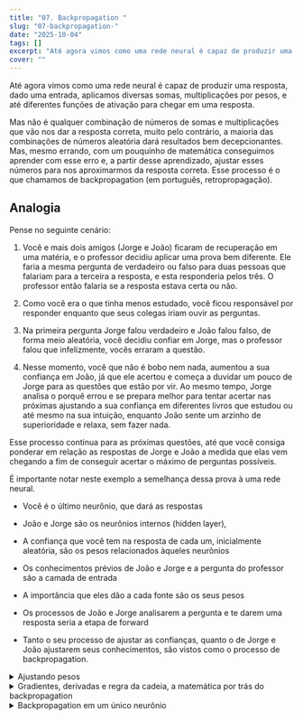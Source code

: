 ```yaml
---
title: "07. Backpropagation "
slug: "07-backpropagation-"
date: "2025-10-04"
tags: []
excerpt: "Até agora vimos como uma rede neural é capaz de produzir uma resposta, dado uma entrada, aplicamos diversas somas, multiplicações por pesos, e até diferentes funções de ativação para chegar em uma resposta."
cover: ""
---
```


Até agora vimos como uma rede neural é capaz de produzir uma resposta, dado uma entrada, aplicamos diversas somas, multiplicações por pesos, e até diferentes funções de ativação para chegar em uma resposta.

Mas não é qualquer combinação de números de somas e multiplicações que vão nos dar a resposta correta, muito pelo contrário, a maioria das combinações de números aleatória dará resultados bem decepcionantes. Mas, mesmo errando, com um pouquinho de matemática conseguimos aprender com esse erro e, a partir desse aprendizado, ajustar esses números para nos aproximarmos da resposta correta. Esse processo é o que chamamos de backpropagation (em português, retropropagação).

## Analogia

Pense no seguinte cenário:

1.  Você e mais dois amigos (Jorge e João) ficaram de recuperação em uma matéria, e o professor decidiu aplicar uma prova bem diferente. Ele faria a mesma pergunta de verdadeiro ou falso para duas pessoas que falariam para a terceira a resposta, e esta responderia pelos três. O professor então falaria se a resposta estava certa ou não.

1. Como você era o que tinha menos estudado, você ficou responsável por responder enquanto que seus colegas iriam ouvir as perguntas.

1. Na primeira pergunta Jorge falou verdadeiro e João falou falso, de forma meio aleatória, você decidiu confiar em Jorge, mas o professor falou que infelizmente, vocês erraram a questão.

1. Nesse momento, você que não é bobo nem nada, aumentou a sua confiança em João, já que ele acertou e começa a duvidar um pouco de Jorge para as questões que estão por vir. Ao mesmo tempo, Jorge analisa o porquê errou e se prepara melhor para tentar acertar nas próximas ajustando a sua confiança em diferentes livros que estudou ou até mesmo na sua intuição,  enquanto João sente um arzinho de superioridade e relaxa, sem fazer nada.

Esse processo continua para as próximas questões, até que você consiga ponderar em relação as respostas de Jorge e João a medida que elas vem chegando a fim de conseguir acertar o máximo de perguntas possíveis. 



É importante notar neste exemplo a semelhança dessa prova à uma rede neural. 

- Você é o último neurônio, que dará as respostas 

- João e Jorge são os neurônios internos (hidden layer), 

- A confiança que você tem na resposta de cada um, inicialmente aleatória, são os pesos relacionados àqueles neurônios

- Os conhecimentos prévios de João e Jorge e a pergunta do professor são a camada de entrada

- A importância que eles dão a cada fonte são os seus pesos

- Os processos de João e Jorge analisarem a pergunta e te darem uma resposta seria a etapa de forward 

- Tanto o seu processo de ajustar as confianças, quanto o de Jorge e João ajustarem seus conhecimentos, são vistos como o processo de backpropagation.



<details >
 <summary> Ajustando pesos </summary>

Agora precisamos saber como fazer para ajustar os pesos de forma que nossa rede neural consiga acertar mais, sem gastarmos muito processamento nisso.

1. Estratégia 1: A cada iteração, aleatoriamente escolher novos pesos até dar certo. Essa é uma das formas mais simples, bem fácil de codar e visualizar, mas apenas com muita sorte e muito tempo, pode acabar dando certo, ou seja, não é útil para nós.

1. Estratégia 2: Começar com pesos aleatórios e aleatoriamente aumentar ou diminuir eles. Caso essa alteração melhore o seu acerto, mantenha a mudança, caso não, descarte. Essa estratégia ainda continua relativamente simples, mas já tem um desempenho muito superior à primeira, pois ao menos o progresso adquirido em iterações anteriores é aproveitado, mas ainda é possível melhorar.

1. Estratégia 3: Começar com pesos aleatórios e aumentar ou diminuir eles de acordo com o seu gradiente. Como as redes neurais, e principalmente a função de erro, não passam de aglomerados de funções matemáticas, fazemos usando de uma de suas propriedades, o gradiente, para descobrir quais pesos aumentar e quais diminuir para diminuir o valor do erro. Essa é a estratégia no qual o backpropagation que conhecemos se baseia.

</details>

<details >
 <summary> Gradientes, derivadas e regra da cadeia, a matemática por trás do backpropagation </summary>

Como vimos, o backpropagation faz uso do gradiente para saber a melhor forma de se ajustar os pesos de uma rede neural, então agora, precisamos entender o funcionamento, a lógica por trás desse tal do gradiente, que nada mais é do que um conjunto de derivadas de uma função.

<details>
 <summary>
 Derivadas </summary>

Derivada representa a medida de como uma mudança em uma variável afeta uma função, estando diretamente relacionada com a inclinação da reta tangente à função em um determinado ponto.

Muitas palavras complicadas, mas vamos começar simples, utilizando uma equação de reta ax + b. Para quem não lembra, a inclinação de uma reta é dada pelo termo a da equação.

 Temos por exemplo a função 



$$
f(x) = 2x +1
$$

Sua inclinação é 2, o que indica que para cada aumento no valor de x, y aumentará em dobro. No gráfico por exemplo, aumento x em uma unidade aumentou y em duas.

No caso de funções mais complexas que uma reta, essa relação não se manteria, pois muito provavelmente o valor da derivada se alteraria conforme x aumentasse ao invés de ser constante, mas ainda assim a intuição de que naquele ponto, a função está tendendo a crescer com uma magnitude de 2 ainda vale.

Para encontrar a derivada de funções mais simples, podemos usar a fórmula



$$
\frac{d}{dx}ax^n = nax^{n-1}
$$

Em que d/dx é a notação de derivada em relação à x.

Assim, para se a função



$$
f(x)=x^2
$$

teremos uma inclinação que altera em função de 2x (para o ponto de x = 1, a inclinação vale 2 por exemplo, x= 2 vale 4 e por aí vai).

Essa inclinação é muito útil para conseguirmos encontrar o mínimo de uma função. Se ela for positiva, saberemos que ao menos na vizinhança daquele ponto, a função é crescente, ou seja,  incrementos no valor de x aumentarão o valor de f(x), então para achar o mínimo, precisamos diminuir o x. 

No caso de derivadas negativas,  a função é decrescente perto desse ponto, ou seja,  incrementos no valor de x diminuirão o valor de f(x), então para achar o mínimo, precisamos aumentar o x.

Note que com derivada positiva, aumentos no valor de x aumentam a função, enquanto que uma derivada negativa precisamos diminuir o x para ter esse efeito, ou seja, a derivada indica a direção de mudança de x que aumenta a função.

Em uma rede neural, isso seria útil para descobrirmos se queremos aumentar ou diminuir dado peso de forma a minimizar a função de erro.

Além do sinal, o valor dessa derivada nos permite chutar o quanto tempo a tendência de crescimento ou de decrescimento irá durar. Valores em módulo muito alto indicam uma alta inclinação, e para essa tendência mudar (ir de crescimento para decrescimento e vice-versa), teríamos que ir desse valor alto até o 0 para só então trocar o sinal.

 Isso impacta na hora de mudarmos os pesos, com valores altos de derivada, temos mais confiança para fazer maiores alterações nos pesos, enquanto que com valores menores fazemos pequenas mudanças.

Só tem um pequeno probleminha no que vimos até agora, tudo se aplica a uma variável, enquanto que na nossa rede neural normalmente não temos apenas um peso x, mas sim x,y,z,w… . Para tratar isso, fazemos uso do gradiente, e consequentemente de derivadas parciais.

</details><details>
 <summary>
 Derivadas parciais e gradiente </summary>

### Derivadas parciais

As derivadas parciais são utilizadas quando a nossa função depende de mais de uma variável, para descobrirmos o impacto individual de uma variável.

No caso da função



$$
f(x,y,z)
$$

teremos três derivadas parciais, uma para cada variável(note que a notação mudou de d para  δ)



$$
\frac{\partial}{\partial x}f(x,y,z), \frac{\partial}{\partial y}f(x,y,z),\frac{\partial}{\partial z}f(x,y,z)
$$

Para calcular essas derivadas parciais, simplesmente tratamos os termos que não são dependentes da variável analisada como constantes. Lembrando que para derivadas simples



$$
\frac{d}{dx}ax^n = nax^{n-1}
$$

E a constante é o termo a

<details>
 <summary>
 Exemplo </summary>

Temos a função



$$
f(x,y) = 2x + 3y^2
$$

A derivada parcial em relação a x será



$$
\frac{\partial}{\partial x}(2x + 3y^2)
$$

Aqui o termo 3 y^2 zera, pois está sendo multiplicado por x ^0 que seguindo a regra vira 0 * x ^-1

Já a derivada em relação a y será 



$$
\frac{\partial}{\partial y}(2x + 3y^2)
$$

</details><details>
 <summary>
 Exemplo 2 </summary>

Temos a função



$$
f(x,y,z) = 3x^3z - y^2 + 5z + 2yz
$$

A derivada parcial em relação a x será

Note que ainda restou um z no final, o que indica que a variável z tem influência no impacto que alterações em x causam na função. Como quando formos usar essas derivadas, estaremos analisando um ponto fixo para determinado valor de x,y e z (os nossos pesos), isso no fim vira um número. 

Faça as outras derivadas para treinar.

</details>Com essas derivadas parciais, conseguimos dizer o impacto que cada variável tem na função, e no caso da rede neural, definir o ajuste que faremos para cada peso individualmente.

Para a função de ativação RELU, que poderia ser usada em uma rede neural, teríamos a seguinte derivada parcial de x

### Gradiente

Com o conhecimento de derivadas parciais, o gradiente se torna trivial, nada mais é do que um vetor contendo as derivadas parciais em relação à cada variável.

E ele traz consigo uma informação muito valiosa, ele aponta para a direção de maior crescimento da função que estamos analisando. Assim, como queremos achar o mínimo, fazemos uso do oposto do gradiente para descobrir a direção de maior decrescimento.

Cada elemento desse vetor oposto representa a informação de um peso, tanto se devemos aumentá-lo ou diminuí-lo e o quão drástica deve ser essa mudança.

</details><details>
 <summary>
 Regra da cadeia </summary>

Agora, temos um pequeno problema. Toda a matemática até agora funciona perfeitamente para as  redes neurais, só que apenas as de uma camada. Quando temos múltiplas camadas, a primeira camada afeta a segunda, que afeta a terceira e por aí vai. Essa cadeia de interações entre as camadas se reflete nas derivadas, com algo que conhecemos como regra da cadeia.

<details>
 <summary>
 Definição </summary>

Temos as seguintes funções



$$
z = g(x)
$$



$$
y = f(z)
$$

Aqui, podemos reescrever y como f(g(x)). Isso é o que chamamos de função composta.

Notemos que o valor de y, depende do valor de x, mas apenas indiretamente, dado que x, muda z, e assim o z muda o valor de y e, por conta disso, caso queiramos a derivada de y em relação à x, ou seja, como que a mudança em x afeta y, precisaremos lidar com essa composição de funções utilizando a regra da cadeia.

Ela é definida, informalmente, como derivada da de fora vezes a derivada da de dentro.

No caso de f(g(x)), a derivada de f em relação a x seria a derivada de f * derivada de g, simples assim



$$
\frac{\partial}{\partial x}f(g(x)) =  f' * g'
$$

</details><details>
 <summary>
 Exemplo numérico </summary>

Suponha que temos um carro andando à 60km/h. Esse carro consome um litro de combustível a cada 30 km, e queremos saber qual a relação entre o tempo e o consumo de combustível. 

Aqui, temos duas funções, distância percorrida por ele é dada por sua velocidade em função do tempo, a função S, enquanto o consumo de combustível, pela distância em função da autonomia (30km/litro), a função C.



$$
S(t) =  v*t = 60*t
$$



$$
C(s) = s/a = s / 30
$$

Embora o C não dependa de t, ainda assim conseguimos achar a relação entre o tempo e o consumo de combustível compondo as duas funções, assim teremos



$$
C(S(t)) =  a / S(t)
$$

Para encontrar essa relação precisaremos utilizar a derivada, lembrando que essa derivada será a multiplicação das derivadas de C e de S, ou seja



$$
S'= 60
$$



$$
C' = 1/30
$$



$$
C(S(t))' = 60 * 1/30 = 2
$$

Como as unidades estavam em km/h e litros/km, o resultado final estará em litros/h. O que significa que o carro gasta 2 litros a cada hora.

Esse encadeamento de funções ocorre nas redes neurais, com a resposta de cada camada dependendo da anterior, só que em uma escala muito maior. Nesse exemplo dado, S poderia ser a primeira camada, que recebe como entrada o tempo, enquanto que C seria a segunda camada, que recebe a saída de S como entrada e nos diz quanto de combustível foi gasto.



</details></details>

</details>

<details >
 <summary> Backpropagation em um único neurônio </summary>

Relembrando, um neurônio segue mais ou menos essa estrutura

Aqui temos apenas uma camada de entrada com três neurônios, que possuem um peso w e um viés b passado para a função de ativação RELU produzindo no fim uma resposta Z

Reescrevendo isso, temos que a resposta Z, equivale a uma Relu (x[0] w[0] +  x[1] w[1] +  x[2] w[2] + b).

Como a Relu tem esse formato

No fim isso equivale ao maior valor entre toda essa soma( x[0] w[0] +  x[1] w[1] +  x[2] w[2] + b) e 0

E assim, usando entropia cruzada e supondo que a classe de entrada que estamos analisando é da classe 0, teremos a nossa função de perda(Loss) como



$$
(Z - 0)^2
$$

O nosso objetivo é otimizar esses pesos e o viés para que Z se torne mais perto de 0, diminuindo o valor da nossa função de perda e para isso, precisamos mover na direção negativa do nosso gradiente.

Ou seja, sendo L nossa função de perda, precisamos calcular

- A derivada de L em relação a w0:

- A derivada de L em relação a w1:

- A derivada de L em relação a w2:

- A derivada de L em relação a b:

Esses valores serão utilizados para atualizar os nossos pesos e viés antigo.

w0, por exemplo será



$$
w0 - a\frac{\partial L}{\partial w_0}
$$

Sendo esse a um valor pequeno(em torno de 0.1, 0.01) conhecido como taxa de aprendizado, do inglês, learning rate)

Agora, vamos achar esse ∂L/ ∂w0 usando esse exemplo aqui

Com x sendo o vetor [1,-2,3]

w sendo o vetor [-3, -1, 2]

e b 1

A nossa função L é Relu da soma das multiplicação da entrada pelos pesos.

Como temos uma cadeia de três funções, precisaremos usar a regra da cadeia. Lembrando, derivada da de fora vezes a de dentro. 

Assim, começamos pela Loss em relação à Relu, Relu em relação à soma, soma em relação à Multiplicação e multiplicação em relação a w0



$$
\frac{\partial L}{\partial w_0} = \frac{\partial L}{\partial Relu} * \frac{\partial Relu}{\partial soma} * \frac{\partial soma}{\partial multiplicação} * \frac{\partial multiplicação}{\partial w_0}
$$

Mas lembrando, embora por exemplo, seja a Loss em relação à Relu, estamos no fim derivando a função de Loss como se a Relu fosse o seu termo x, o que no fim nada mais é do que sua derivada mesmo

Começando com a função de perda, por ser uma cross entropy



$$
y = x^2
$$

Sua derivada será 



$$
2x
$$

Ou em termos de Relu()



$$
2 * Relu(soma(...))
$$

No fim, esse termo Relu(soma(…)) será substituído pelo valor obtido ao substituir os valores de x, w e b, e podemos calcular isso desde já, como temos esses valores já definidos.

A soma será



$$
x0wo + x1w1 +x2w2 +b =
$$



$$
1 * (-3) + (-2) * 1 + 3 * 2 + 1 = 6
$$

A Relu de um número positivo é o próprio número positivo, assim



$$
\frac{\partial L}{\partial Relu} = 2 * 6 = 12
$$

Derivando a Relu agora



$$
y = Relu(x)
$$

Lembrando a Relu é x, caso x seja maior que 0, 0 caso contrário, portanto a derivada da Relu é 1 caso x seja maior que 0 e 0, caso contrário.

Lembrando, isso está aplicado em cima do valor da soma, que como já calculamos é 6, um número positivo, portanto essa derivada valerá um.



$$
\frac{\partial Relu}{\partial soma} = 1 
$$

</details>

